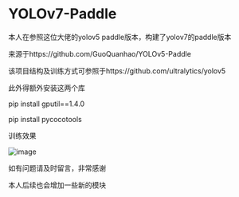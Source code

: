 # YOLOv7-Paddle
本人在参照这位大佬的yolov5 paddle版本，构建了yolov7的paddle版本

来源于https://github.com/GuoQuanhao/YOLOv5-Paddle

该项目结构及训练方式可参照于https://github.com/ultralytics/yolov5

此外得额外安装这两个库


pip install gputil==1.4.0

pip install pycocotools

训练效果

![image](https://user-images.githubusercontent.com/78654431/200555766-7f103e63-b283-4c59-91de-0ac054df849e.png)


如有问题请及时留言，非常感谢

本人后续也会增加一些新的模块


